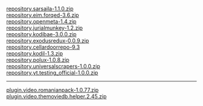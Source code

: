 <a href="repository.sarsaila-1.1.0.zip">repository.sarsaila-1.1.0.zip</a><br>
<a href="repository.eim.forqed-3.6.zip">repository.eim.forqed-3.6.zip</a><br>
<a href="repository.openmeta-1.4.zip">repository.openmeta-1.4.zip</a><br>
<a href="repository.jurialmunkey-1.2.zip">repository.jurialmunkey-1.2.zip</a><br>
<a href="repository.kodibae-3.0.0.zip">repository.kodibae-3.0.0.zip</a><br>
<a href="repository.exodusredux-0.0.9.zip">repository.exodusredux-0.0.9.zip</a><br>
<a href="repository.cdrepo-9.3">repository.cellardoorrepo-9.3</a><br>
<a href="repository.kodil-1.3.zip">repository.kodil-1.3.zip</a><br>
<a href="repository.polux-1.0.8.zip">repository.polux-1.0.8.zip</a><br>
<a href="repository.universalscrapers-1.0.0.zip">repository.universalscrapers-1.0.0.zip</a><br>
<a href="repository.yt.testing_official-1.0.0.zip">repository.yt.testing_official-1.0.0.zip</a><br>
<hr>
<a href="plugin.video.romanianpack-1.0.77.zip">plugin.video.romanianpack-1.0.77.zip</a><br>
<a href="plugin.video.themoviedb.helper.2.45.zip">plugin.video.themoviedb.helper.2.45.zip</a><br>
